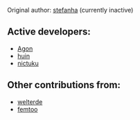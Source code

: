 Original author: [stefanha](https://github.com/stefanha) (currently inactive)

Active developers:
------------------

*   [Agon](https://github.com/Agon)
*   [huin](https://github.com/huin)
*   [nictuku](https://github.com/nictuku)

Other contributions from:
-------------------------

*   [welterde](https://github.com/welterde)
*   [femtoo](https://github.com/femtoo)
